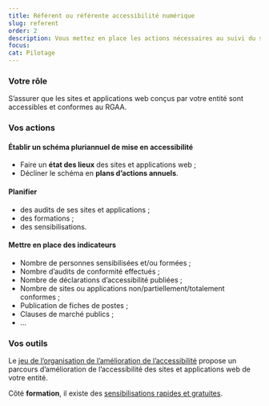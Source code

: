 ```yaml
---
title: Référent ou référente accessibilité numérique
slug: referent
order: 2
description: Vous mettez en place les actions nécessaires au suivi du schéma pluriannuel
focus:
cat: Pilotage
---
```


### Votre rôle

S’assurer que les sites et applications web conçus par votre entité sont accessibles et conformes au RGAA.

### Vos actions

#### Établir un schéma pluriannuel de mise en accessibilité

* Faire un **état des lieux** des sites et applications web ;
* Décliner le schéma en **plans d’actions annuels**.

#### Planifier

* des audits de ses sites et applications ;
* des formations ;
* des sensibilisations.

#### Mettre en place des indicateurs 

* Nombre de personnes sensibilisées et/ou formées ;
* Nombre d’audits de conformité effectués ;
* Nombre de déclarations d’accessibilité publiées ;
* Nombre de sites ou applications non/partiellement/totalement conformes ;
* Publication de fiches de postes ;
* Clauses de marché publics ;
* …

### Vos outils

Le [jeu de l’organisation de l’amélioration de l’accessibilité](/outils/jeu-de-oaa) propose un parcours d’amélioration de l’accessibilité des sites et applications web de votre entité.

Côté **formation**, il existe des [sensibilisations rapides et gratuites](/formations/).
